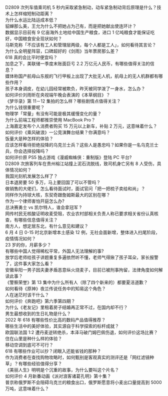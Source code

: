 D2809 次列车值乘司机 5 秒内采取紧急制动，动车紧急制动背后原理是什么？技术上怎样缩短制动距离？  
为什么水运比陆运成本低？  
貂蝉那么美，王允为什么不把她占为己有，而是把她献出使连环计？  
数据显示目前有 9 亿亩海外土地给中国生产粮食，进口 1 亿吨粮食才能保证吃好，中国粮食安全现状如何？  
马斯克称「不应该有工人和管理层两级，每个人都是工人」，如何看待其言论？  
为什么全明星阵容，口碑超好的《剑雨》当年票房那么差？  
618 真的会比平时便宜吗？  
加息之下，美联储一季度末账面巨亏 2.2 万亿元人民币，有哪些值得关注的信息？  
媒体称国产航母山东舰的飞行甲板上出现了大批无人机，航母上的无人机群都有哪些作用？  
孩子本身调皮，在幼儿园经常被欺负，昨天被同学泼了一身水，怎么办？  
如何评价刘雨昕在央视端午晚会表演的《本草纲目》？  
《梦华录》第 11－12 集拍的怎么样？哪些剧情点值得关注？  
为什么钱很重要呢？  
物理学「常量」有没有可能是极其缓慢变化的量？  
为什么前端工程师都推崇使用 MacBook Pro？  
上海嘉定发布个人消费者购买 15 万元以上新车，补贴 2 万元，这意味着什么？  
如何评价《乘风破浪》一公竞演舞台结果？你满意吗？  
饭量大是种怎样的体验？  
应该怎样看待拒绝投降的乌克兰士兵？这些人是愚忠吗？如果你是一名乌克兰士兵，你会选择投降吗？  
如何评价原 PS5 独占游戏《漫威蜘蛛侠：重制版》登陆 PC 平台?  
D2809 次旅客列车在贵州榕江站撞上泥石流脱线，致司机身亡另有 8 人受伤，具体情况如何？  
我国光刻机发展怎么样了？  
日本退房要 50 多万，马上要回国了可以不管吗？  
做销售的大佬们，怎么看待面试时，面试官问「把一把梳子卖给和尚」？  
同样作为持球大核，东契奇跟詹姆斯最大的区别在哪？  
作为一个律师害怕开庭怎么办?  
总决赛勇士 vs 凯尔特人，谁会拿冠军 ?  
网传村民无核酸证明收麦受阻，农业农村部相关负责人称已要求相关省份认真核查，有哪些信息值得关注？  
南方人，想定居东北，有什么意见和建议？  
6 月 4 日 0-15 时北京新增本土感染 12 例，无社会面新增，整体进入扫尾阶段，疫情情况如何？  
23 岁的你，月薪多少？  
有哪些中国人觉得稀松平常，外国人无法理解的事?  
放学后老师给孩子讲题重复多遍依然听不懂，老师气得揪了孩子耳朵，家长报警了，这件事大家怎么看？  
安徽阜阳一男子因夫妻矛盾恶意纵火烧麦子，目前已被刑事拘留，法律角度如何解读此事？  
《警察荣誉》第 13 集中为什么所有人（除了四个新来的）都要夏洁道歉？  
如何看待《原神》夜兰传说任务中的知易这个角色？  
人在迷茫时该干什么？  
如何评价《奔跑吧》第六季第四期？  
为什么《老友记》里租着房子结婚再正常不过，在国内却不行？  
男生最想收到的生日礼物是什么？  
2022 年 618 有哪些性价比高的数码产品值得推荐？  
哪些生活中的美好体验，其实源自于科学探索的标杆成就？  
欧国联法国 1:2 遭丹麦逆转绝杀，本泽马破门姆巴佩伤退，如何评价这场比赛？  
住在山里是种什么样的体验？  
移动空调到底可不可行？  
618 有哪些作业可以抄？闭眼入还能省钱的那种？  
作为消费者在查找购物攻略时，如何甄别是客观真实的测评还是「网红滤镜种草」？有哪些经验值得分享？  
《美丽人生》明明是个沉重的故事，为什么要叫这个片名？  
如何评价 4 月新番动画《派对浪客诸葛孔明》第十集？  
普京称俄罗斯不会阻碍乌克兰的粮食出口，俄罗斯愿意将小麦出口量提高到 5000 万吨，这意味着什么？  

